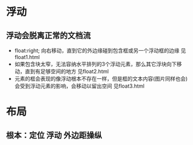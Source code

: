 # 浮动
## 浮动会脱离正常的文档流
* float:right; 向右移动，直到它的外边缘碰到包含框或另一个浮动框的边缘 见float1.html
* 如果包含块太窄，无法容纳水平排列的3个浮动元素，那么其它浮块向下移动，直到有足够空间的地方 见float2.html
* 元素的框会表现的像浮动根本不存在一样，但是框的文本内容(图片同样也会)会受到浮动元素的影响，会移动以留出空间 见float3.html

# 布局
## 根本：定位  浮动  外边距操纵
